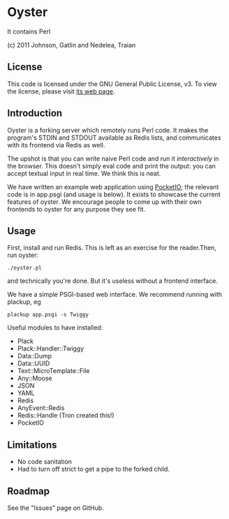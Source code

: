 # Oyster

It contains Perl

(c) 2011 Johnson, Gatlin and Nedelea, Traian

## License

This code is licensed under the GNU General Public License, v3.
To view the license, please visit [its web page](http://www.gnu.org/copyleft/gpl.html).

## Introduction

Oyster is a forking server which remotely runs Perl code. It makes the program's STDIN and STDOUT available
as Redis lists, and communicates with its frontend via Redis as well.

The upshot is that you can write naive Perl code and run it *interactively* in the browser. This doesn't simply eval
code and print the output: you can accept textual input in real time. We think this is neat.

We have written an example web application using [PocketIO][1]; the relevant code is in app.psgi (and usage is below). It
exists to showcase the current features of oyster. We encourage people to come up with their own frontends to oyster
for any purpose they see fit.

## Usage

First, install and run Redis. This is left as an exercise for the reader.Then, run oyster:

    ./oyster.pl

and technically you're done. But it's useless without a frontend interface.

We have a simple PSGI-based web interface. We recommend running with plackup, eg

    plackup app.psgi -s Twiggy
    
Useful modules to have installed:

* Plack
* Plack::Handler::Twiggy
* Data::Dump
* Data::UUID
* Text::MicroTemplate::File
* Any::Moose
* JSON
* YAML
* Redis
* AnyEvent::Redis
* Redis::Handle (Tron created this!)
* PocketIO

## Limitations

*   No code sanitation
*   Had to turn off strict to get a pipe to the forked child.

## Roadmap

See the "Issues" page on GitHub.

[1]: "http://github.com/vti/pocketio"
